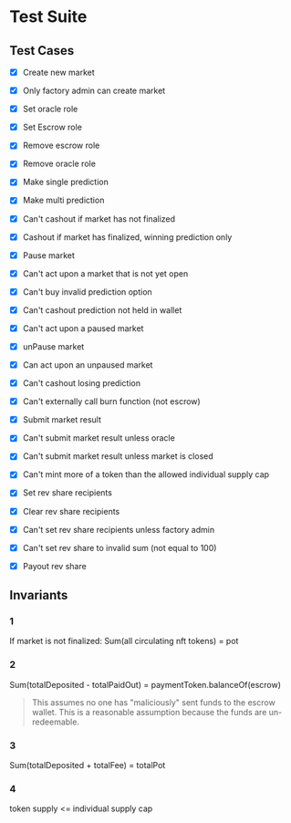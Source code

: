 
# Test Suite


## Test Cases

- [X] Create new market
- [X] Only factory admin can create market
- [X] Set oracle role
- [X] Set Escrow role
- [X] Remove escrow role
- [X] Remove oracle role
- [X] Make single prediction
- [X] Make multi prediction
- [X] Can't cashout if market has not finalized
- [X] Cashout if market has finalized, winning prediction only
- [X] Pause market
- [X] Can't act upon a market that is not yet open
- [X] Can't buy invalid prediction option
- [X] Can't cashout prediction not held in wallet
- [X] Can't act upon a paused market
- [X] unPause market
- [X] Can act upon an unpaused market
- [X] Can't cashout losing prediction
- [X] Can't externally call burn function (not escrow)
- [X] Submit market result
- [X] Can't submit market result unless oracle
- [X] Can't submit market result unless market is closed
- [X] Can't mint more of a token than the allowed individual supply cap
- [X] Set rev share recipients
- [X] Clear rev share recipients
- [X] Can't set rev share recipients unless factory admin
- [X] Can't set rev share to invalid sum (not equal to 100)
- [X] Payout rev share


## Invariants

### 1
If market is not finalized: Sum(all circulating nft tokens) = pot

### 2
Sum(totalDeposited - totalPaidOut) = paymentToken.balanceOf(escrow)

> This assumes no one has "maliciously" sent funds to the escrow wallet. This is a reasonable assumption because 
the funds are un-redeemable.

### 3
Sum(totalDeposited + totalFee) = totalPot

### 4
token supply <= individual supply cap